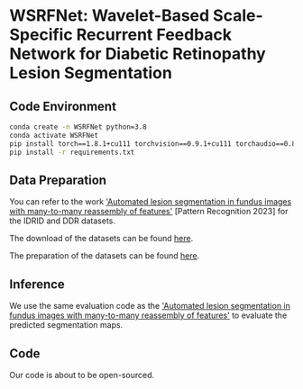 # WSRFNet: Wavelet-Based Scale-Specific Recurrent Feedback Network for Diabetic Retinopathy Lesion Segmentation

## Code Environment
```bash
conda create -n WSRFNet python=3.8
conda activate WSRFNet
pip install torch==1.8.1+cu111 torchvision==0.9.1+cu111 torchaudio==0.8.1 -f https://download.pytorch.org/whl/torch_stable.html
pip install -r requirements.txt
```

## Data Preparation
You can refer to the work  ['Automated lesion segmentation in fundus images with many-to-many reassembly of features'](https://github.com/CVIU-CSU/M2MRF-Lesion-Segmentation) [Pattern Recognition 2023] for the IDRID and DDR datasets. 

The download of the datasets can be found [here](https://github.com/CVIU-CSU/M2MRF-Lesion-Segmentation#results-and-models).

The preparation of the datasets can be found [here](https://github.com/CVIU-CSU/M2MRF-Lesion-Segmentation#training-and-testing). 

## Inference
We use the same evaluation code as the ['Automated lesion segmentation in fundus images with many-to-many reassembly of features'](https://github.com/CVIU-CSU/M2MRF-Lesion-Segmentation) to evaluate the predicted segmentation maps.

## Code
Our code is about to be open-sourced.
